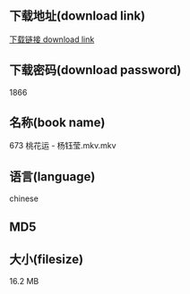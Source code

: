 ## 下载地址(download link)
[下载链接 download link](https://voluble-croquembouche-d321dc.netlify.app/?s=673+%E6%A1%83%E8%8A%B1%E8%BF%90+-+%E6%9D%A8%E9%92%B0%E8%8E%B9.mkv)

## 下载密码(download password)
1866

## 名称(book name)
673 桃花运 - 杨钰莹.mkv.mkv

## 语言(language)
chinese

## MD5


## 大小(filesize)
16.2 MB
